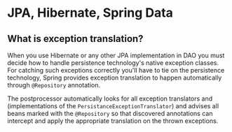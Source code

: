# JPA, Hibernate, Spring Data

## What is exception translation?
When you use Hibernate or any other JPA implementation in DAO you must decide how to handle persistence technology's
native exception classes. For catching such exceptions correctly you'll have to tie on the persistence technology, 
Spring provides exception translation to happen automatically through `@Repository` annotation. 

The postprocessor automatically looks for all exception translators and
(implementations of the `PersistanceExceptionTranslator`) and advises all beans marked with the `@Repository` so 
that discovered annotations can intercept and apply the appropriate translation on the thrown exceptions.

